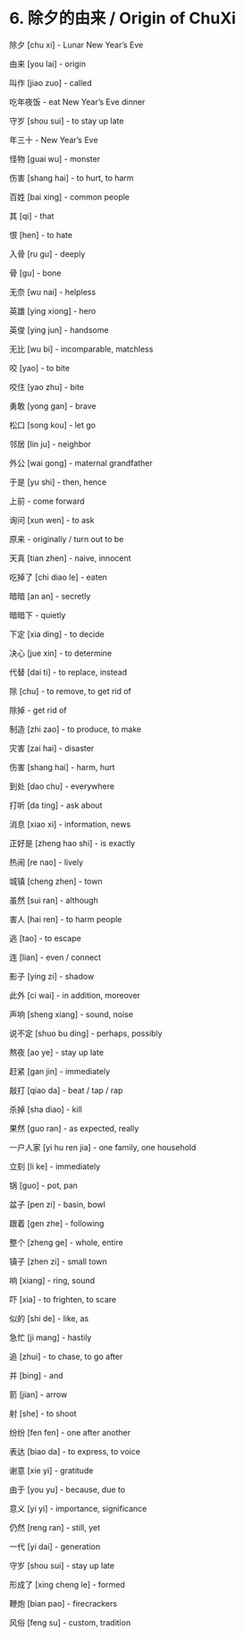 # 6. 除夕的由来 / Origin of ChuXi

除夕 [chu xi] - Lunar New Year’s Eve

由来 [you lai] - origin

叫作 [jiao zuo] - called

吃年夜饭 - eat New Year’s Eve dinner

守岁 [shou sui] - to stay up late

年三十 - New Year’s Eve

怪物 [guai wu] - monster

伤害 [shang hai] - to hurt, to harm

百姓 [bai xing] - common people

其 [qi] - that

恨 [hen] - to hate

入骨 [ru gu] - deeply

骨 [gu] - bone

无奈 [wu nai] - helpless

英雄 [ying xiong] - hero

英俊 [ying jun] - handsome

无比 [wu bi] - incomparable, matchless

咬 [yao] - to bite

咬住 [yao zhu] - bite

勇敢 [yong gan] - brave

松口 [song kou] - let go

邻居 [lin ju] - neighbor

外公 [wai gong] - maternal grandfather

于是 [yu shi] - then, hence

上前 - come forward

询问 [xun wen] - to ask

原来 - originally / turn out to be

天真 [tian zhen] - naive, innocent

吃掉了 [chi diao le] - eaten

暗暗 [an an] - secretly

暗暗下 - quietly

下定 [xia ding] - to decide

决心 [jue xin] - to determine

代替 [dai ti] - to replace, instead

除 [chu] - to remove, to get rid of

除掉 - get rid of

制造 [zhi zao] - to produce, to make

灾害 [zai hai] - disaster

伤害 [shang hai] - harm, hurt

到处 [dao chu] - everywhere

打听 [da ting] - ask about

消息 [xiao xi] - information, news

正好是 [zheng hao shi] - is exactly

热闹 [re nao] - lively

城镇 [cheng zhen] - town

虽然 [sui ran] - although

害人 [hai ren] - to harm people

逃 [tao] - to escape

连 [lian] - even / connect

影子 [ying zi] - shadow

此外 [ci wai] - in addition, moreover

声响 [sheng xiang] - sound, noise

说不定 [shuo bu ding] - perhaps, possibly

熬夜 [ao ye] - stay up late

赶紧 [gan jin] - immediately

敲打 [qiao da] - beat / tap / rap

杀掉 [sha diao] - kill

果然 [guo ran] - as expected, really

一户人家 [yi hu ren jia] - one family, one household

立刻 [li ke] - immediately

锅 [guo] - pot, pan

盆子 [pen zi] - basin, bowl

跟着 [gen zhe] - following

整个 [zheng ge] - whole, entire

镇子 [zhen zi] - small town

响 [xiang] - ring, sound

吓 [xia] - to frighten, to scare

似的 [shi de] - like, as

急忙 [ji mang] - hastily

追 [zhui] - to chase, to go after

并 [bing] - and

箭 [jian] - arrow

射 [she] - to shoot

纷纷 [fen fen] - one after another

表达 [biao da] - to express, to voice

谢意 [xie yi] - gratitude

由于 [you yu] - because, due to

意义 [yi yi] - importance, significance

仍然 [reng ran] - still, yet

一代 [yi dai] - generation

守岁 [shou sui] - stay up late

形成了 [xing cheng le] - formed

鞭炮 [bian pao] - firecrackers

风俗 [feng su] - custom, tradition